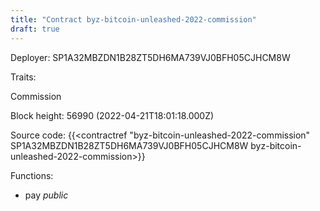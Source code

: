 ```yaml
---
title: "Contract byz-bitcoin-unleashed-2022-commission"
draft: true
---
```

Deployer: SP1A32MBZDN1B28ZT5DH6MA739VJ0BFH05CJHCM8W

Traits:
 
Commission


Block height: 56990 (2022-04-21T18:01:18.000Z)

Source code: {{<contractref "byz-bitcoin-unleashed-2022-commission" SP1A32MBZDN1B28ZT5DH6MA739VJ0BFH05CJHCM8W byz-bitcoin-unleashed-2022-commission>}}

Functions:

* pay _public_
